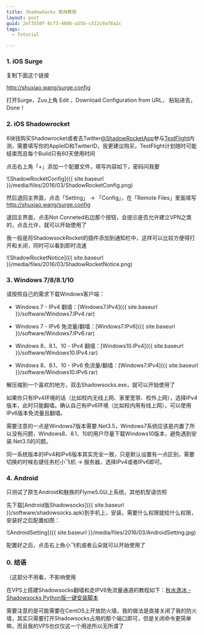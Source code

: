 ```yaml
---
title: ShadowSocks 使用教程
layout: post
guid: 2ef3550f-8cf3-400b-a55b-c512c9af8a2c
tags:
  - Tutorial

---
```


### 1.  iOS Surge

复制下面这个链接

http://shuxiao.wang/surge.config

打开Surge，Zuo上角 Edit ，Download Configuration from URL， 粘贴进去，Done！

### 2. iOS Shadowrocket

6块钱购买Shadowrocket或者去Twitter[@ShadowRocketApp](https://twitter.com/shadowrocketapp)参与[TestFlight](https://docs.google.com/forms/d/115OwGBkww8-pUmW4xcH00c1103_wtLCfUBZjhzVqEqY/viewform)内测，需要填写你的AppleID和TwitterID，我更建议购买，TestFlight计划随时可能结束而且每个Build只有60天使用时间

点击右上角「+」添加一个配置文件，填写内容如下，密码问我要

![ShadowRocketConfig]({{ site.baseurl }}/media/files/2016/03/ShadowRocketConfig.png)

然后退回主界面，点击「Setting」 -> 「Config」，在「Remote Files」里面填写 http://shuxiao.wang/surge.config 

退回主界面，点击Not Conneted右边那个按钮，会提示是否允许建立VPN之类的，点击允许，就可以开始使用了

我一般是将ShadowsockRocket的插件添加到通知栏中，这样可以比较方便得打开和关闭，同时可以看到即时流速

![ShadowRocketNotice]({{ site.baseurl }}/media/files/2016/03/ShadowRocketNotice.png)


### 3.  Windows 7/8/8.1/10

请按照自己的需求下载Windows客户端：

+ Windows 7 - IPv4 翻墙：[Windows7.IPv4]({{ site.baseurl }}/software/Windows7.IPv4.rar)

+ Windows 7 - IPv6 免流量/翻墙：[Windows7.IPv6]({{ site.baseurl }}/software/Windows7.IPv6.rar)

+ Windows 8、8.1、10 - IPv4 翻墙：[Windows10.IPv4]({{ site.baseurl }}/software/Windows10.IPv4.rar)

+ Windows 8、8.1、10 - IPv6 免流量/翻墙：[Windows7.IPv4]({{ site.baseurl }}/software/Windows10.IPv6.rar)

解压缩到一个喜欢的地方，双击Shadowsocks.exe，就可以开始使用了

如果你只有IPv4环境的话（比如校内无线上网、家里宽带、校外上网），选择IPv4版本，此时只能翻墙。确认自己有IPv6环境（比如校内用有线上网），可以使用IPv6版本免流量且翻墙。

需要注意的一点是Windows7版本需要.Net3.5，Windows7系统应该是内置了所以没有问题，Windows8、8.1、10的用户尽量下载Windows10版本，避免遇到安装.Net3.5的问题。

同一系统版本的IPv4和IPv6版本其实完全一致，只是默认设置有一点区别，需要切换的时候右键任务栏小飞机 -> 服务器，选择IPv4或者IPv6即可。


### 4. Android

只测试了原生Android和魅族的Flyme5.0以上系统，其他机型请仿照

先下载[Android版Shadowsocks]({{ site.baseurl }}/software/shadowsocks.apk)到手机上，安装，需要什么权限就给什么权限，安装好之后配置如图：

![AndroidSetting]({{ site.baseurl }}/media/files/2016/03/AndroidSetting.jpg)

配置好之后，点击右上角小飞机或者云朵就可以开始使用了

<!--

#### 2.2  Windows 10

先打开Shadowsocks.exe，再打开网络和共享中心，如下图，点击有线网络的「以太网」

![网络和共享中心]({{ site.baseurl }}/media/files/2016/03/1.png)

弹出以太网状态界面，点击「属性」，如下图

![以太网 属性]({{ site.baseurl }}/media/files/2016/03/2.png)

弹出详细的以太网属性界面，这里重头戏来了

![以太网 属性]({{ site.baseurl }}/media/files/2016/03/3.png) 

按理说，如果你是在交大上网的话，我圈出的IPV4和IPV6都应该是选中的状态（Checked - 打了勾的）

此时，如果你要使用IPV6免流量通道，就去掉IPV4的勾，然后点击确定和保存退出设置就可以上网了，即使右下角的网络图标有个黄色的感叹号也不影响你上网

但是，如果是已经使用了IPV6免流量，需要回到学校内部网络访问学校资源（比如图书馆、MIS系统和PT），这时你要做两件事：1. 选中IPV4的勾，确认保存； 2. 右下角右键关闭Shadowsocks

教程比较简单，有其他问题请直接咨询我 (*^__^*)

 -->

### 0. 结语

（这部分不用看，不影响使用

在VPS上搭建Shadowsocks翻墙和走IPV6免流量通道的教程如下：[秋水逸冰 - Shadowsocks Python版一键安装脚本](https://teddysun.com/342.html)

需要注意的是可能需要在CentOS上开放防火墙，我的做法是直接关闭了我的防火墙，其实只需要打开Shadowsocks占用的那个端口即可，但是关闭命令更简单嘛，而且我的VPS也仅仅这一个用途所以无所谓了
